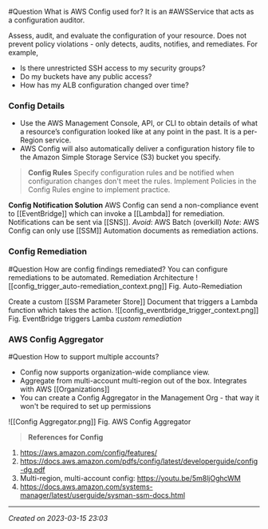 #Question What is AWS Config used for?
It is an #AWSService that acts as a configuration auditor.

Assess, audit, and evaluate the configuration of your resource. 
Does not prevent policy violations - only detects, audits, notifies, and remediates.
For example,
- Is there unrestricted SSH access to my security groups?
- Do my buckets have any public access?
- How has my ALB configuration changed over time?


### Config Details
- Use the AWS Management Console, API, or CLI to obtain details of what a resource’s configuration looked like at any point in the past. It is a per-Region service.
- AWS Config will also automatically deliver a configuration history file to the Amazon Simple Storage Service (S3) bucket you specify.

> **Config Rules**
	Specify configuration rules and be notified when configuration changes don't meet the rules.
	Implement Policies in the Config Rules engine to implement practice.

**Config Notification Solution**
AWS Config can send a non-compliance event to [[EventBridge]] which can invoke a [[Lambda]] for remediation. Notifications can be sent via [[SNS]].
*Avoid*: AWS Batch (overkill)
*Note*: AWS Config can only use [[SSM]] Automation documents as remediation actions.

### Config Remediation

#Question How are config findings remediated?
You can configure remediations to be automated.
Remediation Architecture
![[config_trigger_auto-remediation_context.png]]
Fig. Auto-Remediation

Create a custom [[SSM Parameter Store]] Document that triggers a Lambda function which takes the action.
![[config_eventbridge_trigger_context.png]]
Fig. EventBridge triggers Lamba *custom remediation*

### AWS Config Aggregator

#Question How to support multiple accounts?

- Config now supports organization-wide compliance view.
- Aggregate from multi-account multi-region out of the box. Integrates with AWS [[Organizations]]
- You can create a Config Aggregator in the Management Org - that way it won't be required to set up permissions

![[Config Aggregator.png]]
Fig. AWS Config Aggregator

> 
> **References for Config**
1.  https://aws.amazon.com/config/features/
2. https://docs.aws.amazon.com/pdfs/config/latest/developerguide/config-dg.pdf
3. Multi-region, multi-account config: https://youtu.be/5m8ljOghcWM
4. https://docs.aws.amazon.com/systems-manager/latest/userguide/sysman-ssm-docs.html

---
*Created on 2023-03-15 23:03*